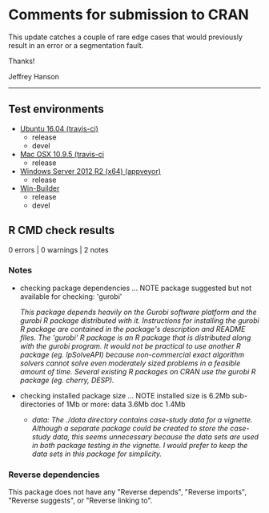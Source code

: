 # Comments for submission to CRAN

This update catches a couple of rare edge cases that would previously result in an error or a segmentation fault.

Thanks!

Jeffrey Hanson

---------

## Test environments

* [Ubuntu 16.04 (travis-ci)](https://travis-ci.org/jeffreyhanson/raptr/builds)
  + release
  + devel
* [Mac OSX 10.9.5 (travis-ci](https://travis-ci.org/jeffreyhanson/raptr/builds)
  + release
* [Windows Server 2012 R2 (x64) (appveyor)](https://ci.appveyor.com/project/jeffreyhanson/raptr)
  + release
* [Win-Builder](https://win-builder.r-project.org/)
  + release
  + devel

## R CMD check results

0 errors | 0 warnings | 2 notes

### Notes

* checking package dependencies ... NOTE
  package suggested but not available for checking: 'gurobi'

  _This package depends heavily on the Gurobi software platform and the gurobi R package distributed with it. Instructions for installing the gurobi R package are contained in the package's description and README files. The 'gurobi' R package is an R package that is distributed along with the gurobi program. It would not be practical to use another R package (eg. lpSolveAPI) because non-commercial exact algorithm solvers cannot solve even moderately sized problems in a feasible amount of time. Several existing R packages on CRAN use the gurobi R package (eg. cherry, DESP)._


* checking installed package size ... NOTE
    installed size is  6.2Mb
    sub-directories of 1Mb or more:
      data   3.6Mb
      doc    1.4Mb

  + _data: The ./data directory contains case-study data for a vignette. Although a separate package could be created to store the case-study data, this seems unnecessary because the data sets are used in both package testing in the vignette. I would prefer to keep the data sets in this package for simplicity._

### Reverse dependencies

This package does not have any "Reverse depends", "Reverse imports", "Reverse suggests", or "Reverse linking to".
